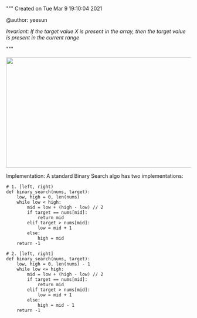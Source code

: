 """
Created on Tue Mar  9 19:10:04 2021

@author: yeesun

_Invariant: If the target value X is present in the array, then the target value is present in the current range_

"""

<img src="https://github.com/yeesunch/Leetcode/blob/master/Images/binary_search.jpg" width="600" height="300"/><br/>

Implementation: A standard Binary Search algo has two implementations:
```
# 1. [left, right)
def binary_search(nums, target):
    low, high = 0, len(nums)
    while low < high:
        mid = low + (high - low) // 2
        if target == nums[mid]:
            return mid
        elif target > nums[mid]:
            low = mid + 1
        else:
            high = mid
    return -1

# 2. [left, right]
def binary_search(nums, target):
    low, high = 0, len(nums) - 1
    while low <= high:
        mid = low + (high - low) // 2
        if target == nums[mid]:
            return mid
        elif target > nums[mid]:
            low = mid + 1
        else:
            high = mid - 1
    return -1
```

